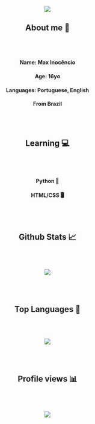 <!-- Imagem welcome -->

<p align="center">
  <img src="https://github.com/maxinocencio/maxinocencio/blob/main/bem%20vindo.png?raw=true" />
</p>

<!-- About me -->

<h2 align="center">
  About me 👋
</h2>

<br>
</br>

<div align="center">
  <h4>
    Name: Max Inocêncio
  </h4>
  
  <h4>
    Age: 16yo
  </h4>
  
  <h4>
    Languages: Portuguese, English
  </h4>
  
  <h4>
    From Brazil
  </h4>
</div>

<br>
</br>

<!-- Learning -->

<h2 align="center">
  Learning 💻
</h2>

<br>
</br>

<div align="center">
  <h4>
    Python 🐍
  </h4>
  
  <h4>
    HTML/CSS 🖥
  </h4>
</div>

<br>
</br>

<!-- stats -->

<h2 align="center">
  Github Stats 📈
</h2>

<br>
</br>

<p align="center">
  <img src="https://github-readme-stats.vercel.app/api?username=maxinocencio&count_private=true&show_icons=true&theme=shades-of-purple" />
</p>

<br>
</br>
 
 <!-- principais linguagens -->
 
<h2 align="center">
  Top Languages 🤳
</h2>

<br>
</br>

<p align="center">
  <img src="https://github-readme-stats.vercel.app/api/top-langs/?username=maxinocencio&show_icons=true&theme=shades-of-purple" />
</p>

<br>
</br>

<!-- views no perfil -->

<h2 align="center">
  Profile views 📊
</h2>

<br>
</br>

<p align="center">
  <img src="https://gpvc.arturio.dev/maxinocencio" />
</p>

<br>
</br>

